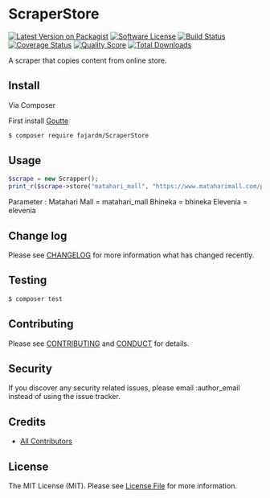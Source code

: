 # ScraperStore

[![Latest Version on Packagist][ico-version]][link-packagist]
[![Software License][ico-license]](LICENSE.md)
[![Build Status][ico-travis]][link-travis]
[![Coverage Status][ico-scrutinizer]][link-scrutinizer]
[![Quality Score][ico-code-quality]][link-code-quality]
[![Total Downloads][ico-downloads]][link-downloads]

A scraper that copies content from online store.

## Install

Via Composer

First install [Goutte](https://github.com/FriendsOfPHP/Goutte)

``` bash
$ composer require fajardm/ScraperStore
```

## Usage

``` php
$scrape = new Scrapper();
print_r($scrape->store("matahari_mall", "https://www.mataharimall.com/p-2/handphone?page=1&per_page=25&fq=brand_name:samsung"));
```

Parameter :
Matahari Mall = matahari_mall
Bhineka = bhineka
Elevenia = elevenia

## Change log

Please see [CHANGELOG](CHANGELOG.md) for more information what has changed recently.

## Testing

``` bash
$ composer test
```

## Contributing

Please see [CONTRIBUTING](CONTRIBUTING.md) and [CONDUCT](CONDUCT.md) for details.

## Security

If you discover any security related issues, please email :author_email instead of using the issue tracker.

## Credits

- [All Contributors][link-contributors]

## License

The MIT License (MIT). Please see [License File](LICENSE.md) for more information.

[ico-version]: https://img.shields.io/packagist/v/fajardm/scraperstore.svg?style=flat-square
[ico-license]: https://img.shields.io/badge/license-MIT-brightgreen.svg?style=flat-square
[ico-travis]: https://img.shields.io/travis/fajardm/scraperstore/master.svg?style=flat-square
[ico-scrutinizer]: https://img.shields.io/scrutinizer/coverage/g/fajardm/scraperstore.svg?style=flat-square
[ico-code-quality]: https://img.shields.io/scrutinizer/g/fajardm/scraperstore.svg?style=flat-square
[ico-downloads]: https://img.shields.io/packagist/dt/fajardm/scraperstore.svg?style=flat-square

[link-packagist]: https://packagist.org/packages/fajardm/scraperstore
[link-travis]: https://travis-ci.org/fajardm/scraperstore
[link-scrutinizer]: https://scrutinizer-ci.com/g/fajardm/scraperstore/code-structure
[link-code-quality]: https://scrutinizer-ci.com/g/fajardm/scraperstore
[link-downloads]: https://packagist.org/packages/fajardm/scraperstore
[link-author]: https://github.com/fajardm
[link-contributors]: ../../contributors

